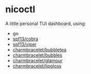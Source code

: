 # nicoctl

A little personal TUI dashboard, using:
 - go
 - [spf13/cobra](https://github.com/spf13/cobra)
 - [spf13/viper](https://github.com/spf13/viper)
 - [charmbracelet/bubbletea](https://github.com/charmbracelet/bubbletea)
 - [charmbracelet/bubbles](https://github.com/charmbracelet/bubbles)
 - [charmbracelet/glamour](https://github.com/charmbracelet/glamour)
 - [charmbracelet/lipgloss](https://github.com/charmbracelet/lipgloss)